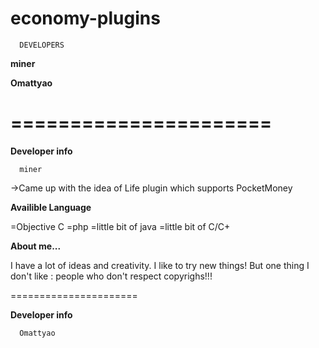 economy-plugins
===============

      DEVELOPERS
	
__miner__

__Omattyao__

======================
======================
   
__Developer info__

      miner
      
->Came up with the idea of Life plugin which supports PocketMoney



__Availible Language__


=Objective C
=php
=little bit of java
=little bit of C/C+


__About me...__


I have a lot of ideas and creativity. I like to try new things!
But one thing I don't like : people who don't respect copyrighs!!!

======================

__Developer info__

      Omattyao
				
